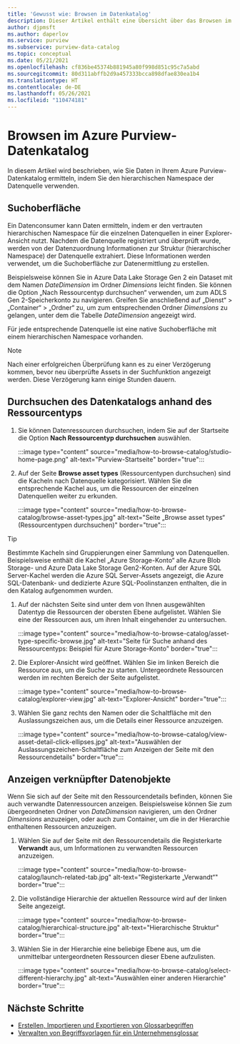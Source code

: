 ```yaml
---
title: 'Gewusst wie: Browsen im Datenkatalog'
description: Dieser Artikel enthält eine Übersicht über das Browsen im Azure Purview-Datenkatalog nach Assettyp.
author: djpmsft
ms.author: daperlov
ms.service: purview
ms.subservice: purview-data-catalog
ms.topic: conceptual
ms.date: 05/21/2021
ms.openlocfilehash: cf836be45374b881945a80f998d851c95c7a5abd
ms.sourcegitcommit: 80d311abffb2d9a457333bcca898dfae830ea1b4
ms.translationtype: HT
ms.contentlocale: de-DE
ms.lasthandoff: 05/26/2021
ms.locfileid: "110474181"
---
```

# <a name="browse-the-azure-purview-data-catalog"></a>Browsen im Azure Purview-Datenkatalog

In diesem Artikel wird beschrieben, wie Sie Daten in Ihrem Azure Purview-Datenkatalog ermitteln, indem Sie den hierarchischen Namespace der Datenquelle verwenden.

## <a name="browse-experience"></a>Suchoberfläche

Ein Datenconsumer kann Daten ermitteln, indem er den vertrauten hierarchischen Namespace für die einzelnen Datenquellen in einer Explorer-Ansicht nutzt. Nachdem die Datenquelle registriert und überprüft wurde, werden von der Datenzuordnung Informationen zur Struktur (hierarchischer Namespace) der Datenquelle extrahiert. Diese Informationen werden verwendet, um die Suchoberfläche zur Datenermittlung zu erstellen.

Beispielsweise können Sie in Azure Data Lake Storage Gen 2 ein Dataset mit dem Namen *DateDimension* im Ordner *Dimensions* leicht finden. Sie können die Option „Nach Ressourcentyp durchsuchen“ verwenden, um zum ADLS Gen 2-Speicherkonto zu navigieren. Greifen Sie anschließend auf „Dienst“ > „Container“ > „Ordner“ zu, um zum entsprechenden Ordner *Dimensions* zu gelangen, unter dem die Tabelle *DateDimension* angezeigt wird.

Für jede entsprechende Datenquelle ist eine native Suchoberfläche mit einem hierarchischen Namespace vorhanden.

> [!NOTE]
> Nach einer erfolgreichen Überprüfung kann es zu einer Verzögerung kommen, bevor neu überprüfte Assets in der Suchfunktion angezeigt werden. Diese Verzögerung kann einige Stunden dauern.

## <a name="browse-the-data-catalog-by-asset-type"></a>Durchsuchen des Datenkatalogs anhand des Ressourcentyps

1. Sie können Datenressourcen durchsuchen, indem Sie auf der Startseite die Option **Nach Ressourcentyp durchsuchen** auswählen.

    :::image type="content" source="media/how-to-browse-catalog/studio-home-page.png" alt-text="Purview-Startseite" border="true":::

1. Auf der Seite **Browse asset types** (Ressourcentypen durchsuchen) sind die Kacheln nach Datenquelle kategorisiert. Wählen Sie die entsprechende Kachel aus, um die Ressourcen der einzelnen Datenquellen weiter zu erkunden.

    :::image type="content" source="media/how-to-browse-catalog/browse-asset-types.jpg" alt-text="Seite „Browse asset types“ (Ressourcentypen durchsuchen)" border="true":::

> [!TIP]
> Bestimmte Kacheln sind Gruppierungen einer Sammlung von Datenquellen. Beispielsweise enthält die Kachel „Azure Storage-Konto“ alle Azure Blob Storage- und Azure Data Lake Storage Gen2-Konten. Auf der Azure SQL Server-Kachel werden die Azure SQL Server-Assets angezeigt, die Azure SQL-Datenbank- und dedizierte Azure SQL-Poolinstanzen enthalten, die in den Katalog aufgenommen wurden. 

1. Auf der nächsten Seite sind unter dem von Ihnen ausgewählten Datentyp die Ressourcen der obersten Ebene aufgelistet. Wählen Sie eine der Ressourcen aus, um ihren Inhalt eingehender zu untersuchen.

    :::image type="content" source="media/how-to-browse-catalog/asset-type-specific-browse.jpg" alt-text="Seite für Suche anhand des Ressourcentyps: Beispiel für Azure Storage-Konto" border="true":::

1. Die Explorer-Ansicht wird geöffnet. Wählen Sie im linken Bereich die Ressource aus, um die Suche zu starten. Untergeordnete Ressourcen werden im rechten Bereich der Seite aufgelistet.

    :::image type="content" source="media/how-to-browse-catalog/explorer-view.jpg" alt-text="Explorer-Ansicht" border="true":::

1. Wählen Sie ganz rechts den Namen oder die Schaltfläche mit den Auslassungszeichen aus, um die Details einer Ressource anzuzeigen.

    :::image type="content" source="media/how-to-browse-catalog/view-asset-detail-click-ellipses.jpg" alt-text="Auswählen der Auslassungszeichen-Schaltfläche zum Anzeigen der Seite mit den Ressourcendetails" border="true":::

## <a name="view-related-data-assets"></a>Anzeigen verknüpfter Datenobjekte

Wenn Sie sich auf der Seite mit den Ressourcendetails befinden, können Sie auch verwandte Datenressourcen anzeigen. Beispielsweise können Sie zum übergeordneten Ordner von *DateDimension* navigieren, um den Ordner *Dimensions* anzuzeigen, oder auch zum Container, um die in der Hierarchie enthaltenen Ressourcen anzuzeigen.

1. Wählen Sie auf der Seite mit den Ressourcendetails die Registerkarte **Verwandt** aus, um Informationen zu verwandten Ressourcen anzuzeigen.

    :::image type="content" source="media/how-to-browse-catalog/launch-related-tab.jpg" alt-text="Registerkarte „Verwandt“" border="true":::

1. Die vollständige Hierarchie der aktuellen Ressource wird auf der linken Seite angezeigt.

    :::image type="content" source="media/how-to-browse-catalog/hierarchical-structure.jpg" alt-text="Hierarchische Struktur" border="true":::

1. Wählen Sie in der Hierarchie eine beliebige Ebene aus, um die unmittelbar untergeordneten Ressourcen dieser Ebene aufzulisten.

    :::image type="content" source="media/how-to-browse-catalog/select-different-hierarchy.jpg" alt-text="Auswählen einer anderen Hierarchie" border="true":::

## <a name="next-steps"></a>Nächste Schritte

- [Erstellen, Importieren und Exportieren von Glossarbegriffen](how-to-create-import-export-glossary.md)
- [Verwalten von Begriffsvorlagen für ein Unternehmensglossar](how-to-manage-term-templates.md)

